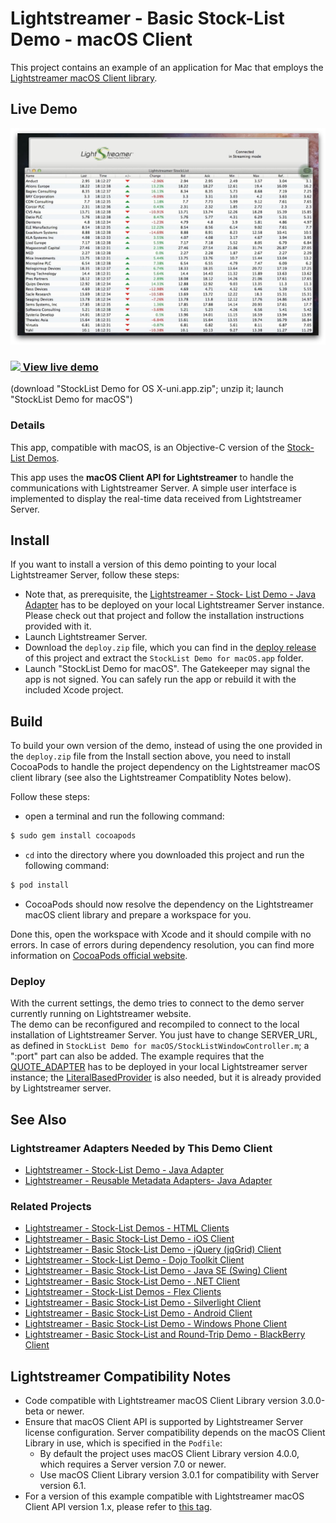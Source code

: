 # Lightstreamer - Basic Stock-List Demo - macOS Client

<!-- START DESCRIPTION lightstreamer-example-stocklist-client-macos -->

This project contains an example of an application for Mac that employs the [Lightstreamer macOS Client library](http://www.lightstreamer.com/api/ls-macos-client/latest/).

## Live Demo

[![screenshot](screen_large.png)](http://demos.lightstreamer.com/StockListDemo_OSX/StockList%20Demo%20for%20OS%20X-uni.app.zip)<br>
### [![](http://demos.lightstreamer.com/site/img/play.png) View live demo](http://demos.lightstreamer.com/StockListDemo_OSX/StockList%20Demo%20for%20OS%20X-uni.app.zip)<br>
(download "StockList Demo for OS X-uni.app.zip"; unzip it; launch "StockList Demo for macOS")

### Details

This app, compatible with macOS, is an Objective-C version of the [Stock-List Demos](https://github.com/Lightstreamer/Lightstreamer-example-Stocklist-client-javascript).<br>

This app uses the <b>macOS Client API for Lightstreamer</b> to handle the communications with Lightstreamer Server. A simple user interface is implemented to display the real-time data received from Lightstreamer Server.<br>

<!-- END DESCRIPTION lightstreamer-example-stocklist-client-macos -->

## Install

If you want to install a version of this demo pointing to your local Lightstreamer Server, follow these steps:

* Note that, as prerequisite, the [Lightstreamer - Stock- List Demo - Java Adapter](https://github.com/Lightstreamer/Lightstreamer-example-Stocklist-adapter-java) has to be deployed on your local Lightstreamer Server instance. Please check out that project and follow the installation instructions provided with it.
* Launch Lightstreamer Server.
* Download the `deploy.zip` file, which you can find in the [deploy release](https://github.com/Lightstreamer/Lightstreamer-example-StockList-client-macos/releases) of this project and extract the `StockList Demo for macOS.app` folder.
* Launch "StockList Demo for macOS". The Gatekeeper may signal the app is not signed. You can safely run the app or rebuild it with the included Xcode project.

## Build

To build your own version of the demo, instead of using the one provided in the `deploy.zip` file from the Install section above, you need to install CocoaPods to handle the project dependency on the Lightstreamer macOS client library (see also the Lightstreamer Compatiblity Notes below).

Follow these steps:

* open a terminal and run the following command:

```sh
$ sudo gem install cocoapods
```

* `cd` into the directory where you downloaded this project and run the following command:

```sh
$ pod install
```

* CocoaPods should now resolve the dependency on the Lightstreamer macOS client library and prepare a workspace for you.

Done this, open the workspace with Xcode and it should compile with no errors. In case of errors during dependency resolution, you can find more information on [CocoaPods official website](https://cocoapods.org).

### Deploy

With the current settings, the demo tries to connect to the demo server currently running on Lightstreamer website.<br>
The demo can be reconfigured and recompiled to connect to the local installation of Lightstreamer Server. You just have to change SERVER_URL, as defined in `StockList Demo for macOS/StockListWindowController.m`; a ":port" part can also be added.
The example requires that the [QUOTE_ADAPTER](https://github.com/Lightstreamer/Lightstreamer-example-Stocklist-adapter-java) has to be deployed in your local Lightstreamer server instance;
the [LiteralBasedProvider](https://github.com/Lightstreamer/Lightstreamer-example-ReusableMetadata-adapter-java) is also needed, but it is already provided by Lightstreamer server.<br>

## See Also

### Lightstreamer Adapters Needed by This Demo Client

<!-- START RELATED_ENTRIES -->
* [Lightstreamer - Stock-List Demo - Java Adapter](https://github.com/Lightstreamer/Lightstreamer-example-Stocklist-adapter-java)
* [Lightstreamer - Reusable Metadata Adapters- Java Adapter](https://github.com/Lightstreamer/Lightstreamer-example-ReusableMetadata-adapter-java)

<!-- END RELATED_ENTRIES -->

### Related Projects

* [Lightstreamer - Stock-List Demos - HTML Clients](https://github.com/Lightstreamer/Lightstreamer-example-Stocklist-client-javascript)
* [Lightstreamer - Basic Stock-List Demo - iOS Client](https://github.com/Lightstreamer/Lightstreamer-example-StockList-client-ios)
* [Lightstreamer - Basic Stock-List Demo - jQuery (jqGrid) Client](https://github.com/Lightstreamer/Lightstreamer-example-StockList-client-jquery)
* [Lightstreamer - Stock-List Demo - Dojo Toolkit Client](https://github.com/Lightstreamer/Lightstreamer-example-StockList-client-dojo)
* [Lightstreamer - Basic Stock-List Demo - Java SE (Swing) Client](https://github.com/Lightstreamer/Lightstreamer-example-StockList-client-java)
* [Lightstreamer - Basic Stock-List Demo - .NET Client](https://github.com/Lightstreamer/Lightstreamer-example-StockList-client-dotnet)
* [Lightstreamer - Stock-List Demos - Flex Clients](https://github.com/Lightstreamer/Lightstreamer-example-StockList-client-flex)
* [Lightstreamer - Basic Stock-List Demo - Silverlight Client](https://github.com/Lightstreamer/Lightstreamer-example-StockList-client-silverlight)
* [Lightstreamer - Basic Stock-List Demo - Android Client](https://github.com/Lightstreamer/Lightstreamer-example-StockList-client-android)
* [Lightstreamer - Basic Stock-List Demo - Windows Phone Client](https://github.com/Lightstreamer/Lightstreamer-example-StockList-client-winphone)
* [Lightstreamer - Basic Stock-List and Round-Trip Demo - BlackBerry Client](https://github.com/Lightstreamer/Lightstreamer-example-StockList-client-blackberry)

## Lightstreamer Compatibility Notes

* Code compatible with Lightstreamer macOS Client Library version 3.0.0-beta or newer.
* Ensure that macOS Client API is supported by Lightstreamer Server license configuration. Server compatibility depends on the macOS Client Library in use, which is specified in the `Podfile`:
  * By default the project uses macOS Client Library version 4.0.0, which requires a Server version 7.0 or newer.
  * Use macOS Client Library version 3.0.1 for compatibility with Server version 6.1.
* For a version of this example compatible with Lightstreamer macOS Client API version 1.x, please refer to [this tag](https://github.com/Lightstreamer/Lightstreamer-example-StockList-client-macos/tree/latest-for-client-1.x).
